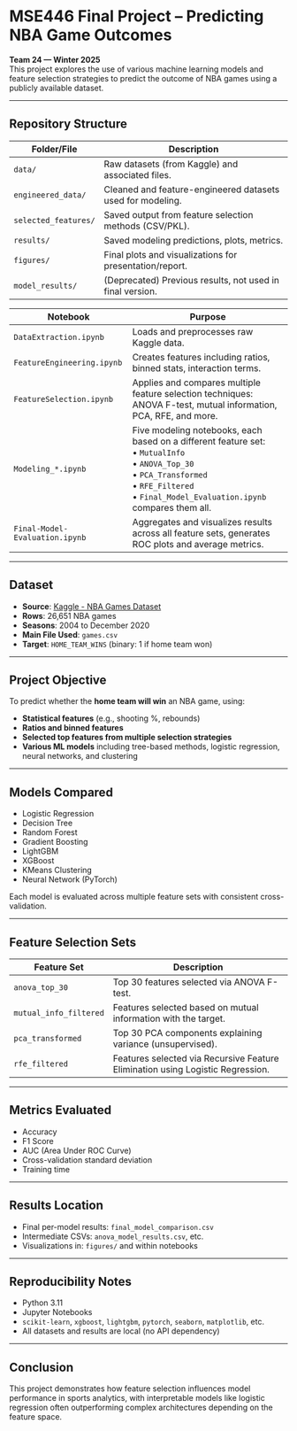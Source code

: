 # MSE446 Final Project – Predicting NBA Game Outcomes

**Team 24 — Winter 2025**  
This project explores the use of various machine learning models and feature selection strategies to predict the outcome of NBA games using a publicly available dataset.

---

## Repository Structure

| Folder/File                      | Description |
|----------------------------------|-------------|
| `data/`                          | Raw datasets (from Kaggle) and associated files. |
| `engineered_data/`              | Cleaned and feature-engineered datasets used for modeling. |
| `selected_features/`            | Saved output from feature selection methods (CSV/PKL). |
| `results/`                      | Saved modeling predictions, plots, metrics. |
| `figures/`                      | Final plots and visualizations for presentation/report. |
| `model_results/`                | (Deprecated) Previous results, not used in final version. |

| Notebook                         | Purpose |
|----------------------------------|---------|
| `DataExtraction.ipynb`           | Loads and preprocesses raw Kaggle data. |
| `FeatureEngineering.ipynb`       | Creates features including ratios, binned stats, interaction terms. |
| `FeatureSelection.ipynb`         | Applies and compares multiple feature selection techniques: ANOVA F-test, mutual information, PCA, RFE, and more. |
| `Modeling_*.ipynb`               | Five modeling notebooks, each based on a different feature set:<br>• `MutualInfo`<br>• `ANOVA_Top_30`<br>• `PCA_Transformed`<br>• `RFE_Filtered`<br>• `Final_Model_Evaluation.ipynb` compares them all. |
| `Final-Model-Evaluation.ipynb`   | Aggregates and visualizes results across all feature sets, generates ROC plots and average metrics. |

---

## Dataset

- **Source**: [Kaggle - NBA Games Dataset](https://www.kaggle.com/datasets/nathanlauga/nba-games)  
- **Rows**: 26,651 NBA games  
- **Seasons**: 2004 to December 2020  
- **Main File Used**: `games.csv`  
- **Target**: `HOME_TEAM_WINS` (binary: 1 if home team won)

---

## Project Objective

To predict whether the **home team will win** an NBA game, using:
- **Statistical features** (e.g., shooting %, rebounds)
- **Ratios and binned features**
- **Selected top features from multiple selection strategies**
- **Various ML models** including tree-based methods, logistic regression, neural networks, and clustering

---

## Models Compared

- Logistic Regression  
- Decision Tree  
- Random Forest  
- Gradient Boosting  
- LightGBM  
- XGBoost  
- KMeans Clustering  
- Neural Network (PyTorch)

Each model is evaluated across multiple feature sets with consistent cross-validation.

---

## Feature Selection Sets

| Feature Set | Description |
|-------------|-------------|
| `anova_top_30`         | Top 30 features selected via ANOVA F-test. |
| `mutual_info_filtered` | Features selected based on mutual information with the target. |
| `pca_transformed`      | Top 30 PCA components explaining variance (unsupervised). |
| `rfe_filtered`         | Features selected via Recursive Feature Elimination using Logistic Regression. |

---

## Metrics Evaluated

- Accuracy  
- F1 Score  
- AUC (Area Under ROC Curve)  
- Cross-validation standard deviation  
- Training time

---

## Results Location

- Final per-model results: `final_model_comparison.csv`
- Intermediate CSVs: `anova_model_results.csv`, etc.
- Visualizations in: `figures/` and within notebooks

---


## Reproducibility Notes

- Python 3.11  
- Jupyter Notebooks  
- `scikit-learn`, `xgboost`, `lightgbm`, `pytorch`, `seaborn`, `matplotlib`, etc.  
- All datasets and results are local (no API dependency)

---

## Conclusion

This project demonstrates how feature selection influences model performance in sports analytics, with interpretable models like logistic regression often outperforming complex architectures depending on the feature space.

